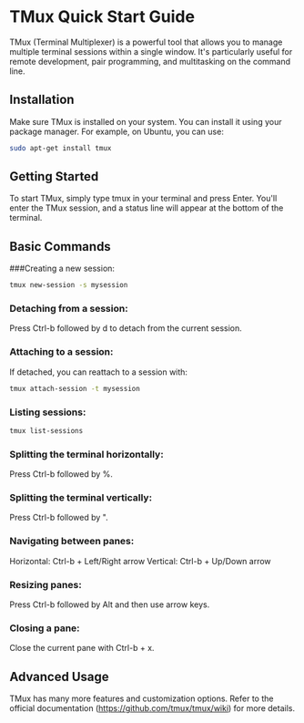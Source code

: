 # TMux Quick Start Guide

TMux (Terminal Multiplexer) is a powerful tool that allows you to manage multiple terminal sessions within a single window. It's particularly useful for remote development, pair programming, and multitasking on the command line.

## Installation

Make sure TMux is installed on your system. You can install it using your package manager. For example, on Ubuntu, you can use:

```bash
sudo apt-get install tmux
```

## Getting Started
To start TMux, simply type tmux in your terminal and press Enter. You'll enter the TMux session, and a status line will appear at the bottom of the terminal.

## Basic Commands
###Creating a new session:
```bash
tmux new-session -s mysession
```

### Detaching from a session:
Press Ctrl-b followed by d to detach from the current session.

### Attaching to a session:
If detached, you can reattach to a session with:
```bash
tmux attach-session -t mysession
```

### Listing sessions:
```bash
tmux list-sessions
```

### Splitting the terminal horizontally:
Press Ctrl-b followed by %.

### Splitting the terminal vertically:
Press Ctrl-b followed by ".

### Navigating between panes:
Horizontal: Ctrl-b + Left/Right arrow
Vertical: Ctrl-b + Up/Down arrow

### Resizing panes:
Press Ctrl-b followed by Alt and then use arrow keys.

### Closing a pane:
Close the current pane with Ctrl-b + x.

## Advanced Usage
TMux has many more features and customization options. Refer to the official documentation (https://github.com/tmux/tmux/wiki) for more details.
